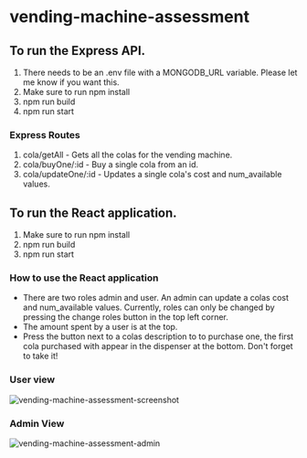 # vending-machine-assessment

## To run the Express API.
  1. There needs to be an .env file with a MONGODB_URL variable. Please let me know if you want this.
  2. Make sure to run npm install
  3. npm run build
  4. npm run start
### Express Routes
  1. cola/getAll
    - Gets all the colas for the vending machine.
  2. cola/buyOne/:id
    - Buy a single cola from an id.
  3. cola/updateOne/:id
    - Updates a single cola's cost and num_available values.
  
## To run the React application.
  1. Make sure to run npm install
  2. npm run build
  3. npm run start
  
### How to use the React application
  - There are two roles admin and user. An admin can update a colas cost and num_available values. Currently, roles can only be changed by pressing the change roles button in the top left corner.
  - The amount spent by a user is at the top.
  - Press the button next to a colas description to to purchase one, the first cola purchased with appear in the dispenser at the bottom. Don't forget to take it!
  
### User view
![vending-machine-assessment-screenshot](https://user-images.githubusercontent.com/50780917/176020262-0f152fa8-b43e-42a0-a334-c53b83bebb14.png)

### Admin View
![vending-machine-assessment-admin](https://user-images.githubusercontent.com/50780917/176021838-a2b5fe89-a757-421a-878b-42b51bb84314.png)
